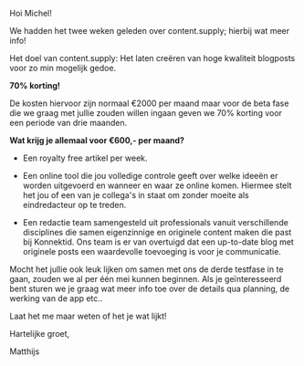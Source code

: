 Hoi Michel!

We hadden het twee weken geleden over content.supply; hierbij wat meer info!

Het doel van content.supply: Het laten creëren van hoge kwaliteit blogposts voor zo min mogelijk gedoe.

**70% korting!**

De kosten hiervoor zijn normaal €2000 per maand maar voor de beta fase die we graag met jullie zouden willen ingaan geven we 70% korting voor een periode van drie maanden.

**Wat krijg je allemaal voor €600,- per maand?**

* Een royalty free artikel per week.

* Een online tool die jou volledige controle geeft over welke ideeën er worden uitgevoerd en wanneer en waar ze online komen. Hiermee stelt het jou of een van je collega's in staat om zonder moeite als eindredacteur op te treden.

* Een redactie team samengesteld uit professionals vanuit verschillende disciplines die samen eigenzinnige en originele content maken die past bij Konnektid. Ons team is er van overtuigd dat een up-to-date blog met originele posts een waardevolle toevoeging is voor je communicatie.

Mocht het  jullie ook leuk lijken om samen met ons de derde testfase in te gaan, zouden we al per één mei kunnen beginnen. Als je geïnteresseerd bent sturen we je graag wat meer info toe over de details qua planning, de werking van de app etc..

Laat het me maar weten of het je wat lijkt!


Hartelijke groet,

Matthijs
